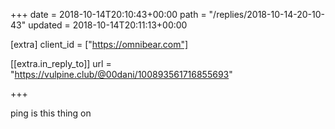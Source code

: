 +++
date = 2018-10-14T20:10:43+00:00
path = "/replies/2018-10-14-20-10-43"
updated = 2018-10-14T20:11:13+00:00

[extra]
client_id = ["https://omnibear.com"]

[[extra.in_reply_to]]
url = "https://vulpine.club/@00dani/100893561716855693"

+++

ping is this thing on

<a href="https://fed.brid.gy/"></a>